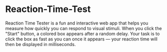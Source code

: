# Reaction-Time-Test
Reaction Time Tester is a fun and interactive web app that helps you measure how quickly you can respond to visual stimuli. When you click the "Start" button, a colored box appears after a random delay. Your task is to click the box as fast as you can once it appears — your reaction time will then be displayed in milliseconds.
